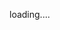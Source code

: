 <!-- <script setup>
import { onMounted } from 'vue'
import { data } from './index.data.ts'
onMounted( () => {
  // 我想读取srcDir docs下一级目录 随机生成一个路径
  const BASE_PATH = '/tech-insight'
  const randDir =  data[Math.floor(Math.random() * data.length)]
  window.location.replace(`${BASE_PATH}/${randDir}`)
})
</script> -->


loading....